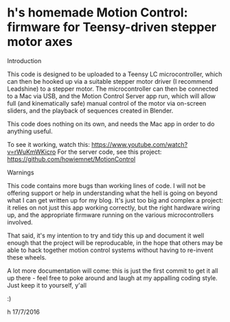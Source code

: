 # h's homemade Motion Control: firmware for Teensy-driven stepper motor axes
Introduction

This code is designed to be uploaded to a Teensy LC microcontroller, which can then be hooked up via a suitable stepper motor driver
(I recommend Leadshine) to a stepper motor. The microcontroller can then be connected to a Mac via USB, and the Motion Control
Server app run, which will allow full (and kinematically safe) manual control of the motor via on-screen sliders, and the playback of 
sequences created in Blender.

This code does nothing on its own, and needs the Mac app in order to do anything useful.

To see it working, watch this: https://www.youtube.com/watch?v=rWuKmWKicro
For the server code, see this project: https://github.com/howiemnet/MotionControl

Warnings

This code contains more bugs than working lines of code. I will not be offering support or help in understanding
what the hell is going on beyond what I can get written up for my blog. It's just too big and complex a project: it relies 
on not just this app working correctly, but the right hardware wiring up, and the appropriate firmware running on
the various microcontrollers involved.

That said, it's my intention to try and tidy this up and document it well enough that the project will be reproducable, in the 
hope that others may be able to hack together motion control systems without having to re-invent these wheels.

A lot more documentation will come: this is just the first commit to get it all up there - feel free to poke around and laugh
at my appalling coding style. Just keep it to yourself, y'all

:)

h 17/7/2016
